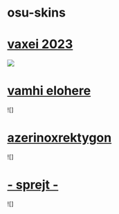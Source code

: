 # osu-skins

# [vaxei 2023](https://jakub7.s-ul.eu/6LFW6eqI)
![](https://jakub7.s-ul.eu/4G25O9GG)

# [vamhi elohere](https://jakub7.s-ul.eu/Ot0q0WIa)
![]

# [azerinoxrektygon](https://jakub7.s-ul.eu/qe9vRYCb)
![]

# [- sprejt -](https://jakub7.s-ul.eu/mWW9XGNm)
![]
